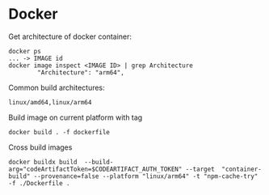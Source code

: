 # Docker

Get architecture of docker container:
```
docker ps
... -> IMAGE id
docker image inspect <IMAGE ID> | grep Architecture
        "Architecture": "arm64",
```

Common build architectures:
```
linux/amd64,linux/arm64
```


Build image on current platform with tag
```
docker build . -f dockerfile
```

Cross build images
```
docker buildx build  --build-arg="codeArtifactToken=$CODEARTIFACT_AUTH_TOKEN" --target	"container-build" --provenance=false --platform "linux/arm64" -t "npm-cache-try" -f ./Dockerfile .
```
